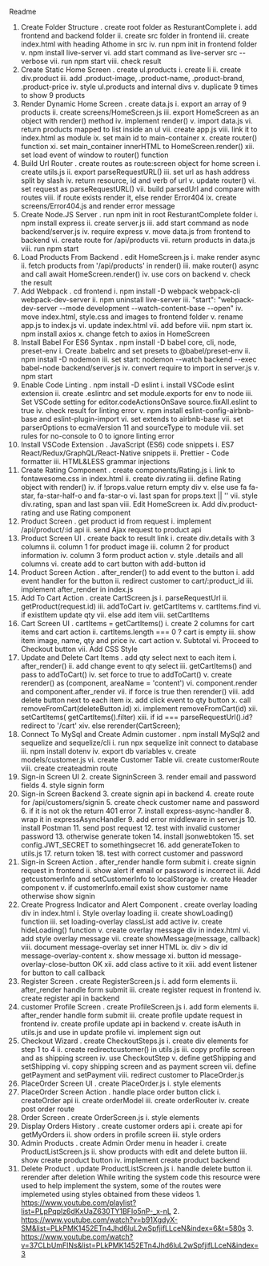 Readme

1. Create Folder Structure
   . create root folder as ResturantComplete
   i. add frontend and backend folder
   ii. create src folder in frontend
   iii. create index.html with heading Athome in src
   iv. run npm init in frontend folder
   v. npm install live-server
   vi. add start command as live-server src --verbose
   vii. run npm start
   viii. check result
2. Create Static Home Screen
   . create ul.products
   i. create li
   ii. create div.product
   iii. add .product-image, .product-name, .product-brand, .product-price
   iv. style ul.products and internal divs
   v. duplicate 9 times to show 9 products
3. Render Dynamic Home Screen
   . create data.js
   i. export an array of 9 products
   ii. create screens/HomeScreen.js
   iii. export HomeScreen as an object with render() method
   iv. implement render()
   v. import data.js
   vi. return products mapped to list inside an ul
   vii. create app.js
   viii. link it to index.html as module
   ix. set main id to main-container
   x. create router() function
   xi. set main_container innerHTML to HomeScreen.render()
   xii. set load event of window to router() function
4. Build Url Router
   . create routes as route:screen object for home screen
   i. create utils.js
   ii. export parseRequestURL()
   iii. set url as hash address split by slash
   iv. return resource, id and verb of url
   v. update router()
   vi. set request as parseRequestURL()
   vii. build parsedUrl and compare with routes
   viii. if route exists render it, else render Error404
   ix. create screens/Error404.js and render error message
5. Create Node.JS Server
   . run npm init in root ResturantComplete folder
   i. npm install express
   ii. create server.js
   iii. add start command as node backend/server.js
   iv. require express
   v. move data.js from frontend to backend
   vi. create route for /api/products
   vii. return products in data.js
   viii. run npm start
6. Load Products From Backend
   . edit HomeScreen.js
   i. make render async
   ii. fetch products from '/api/products' in render()
   iii. make router() async and call await HomeScreen.render()
   iv. use cors on backend
   v. check the result
7. Add Webpack
   . cd frontend
   i. npm install -D webpack webpack-cli webpack-dev-server
   ii. npm uninstall live-server
   iii. "start": "webpack-dev-server --mode development --watch-content-base --open"
   iv. move index.html, style.css and images to frontend folder
   v. rename app.js to index.js
   vi. update index.html
   vii. add <script src="main.js"></script> before
   viii. npm start
   ix. npm install axios
   x. change fetch to axios in HomeScreen
8. Install Babel For ES6 Syntax
   . npm install -D babel core, cli, node, preset-env
   i. Create .babelrc and set presets to @babel/preset-env
   ii. npm install -D nodemon
   iii. set start: nodemon --watch backend --exec babel-node backend/server.js
   iv. convert require to import in server.js
   v. npm start
9. Enable Code Linting
   . npm install -D eslint
   i. install VSCode eslint extension
   ii. create .eslintrc and set module.exports for env to node
   iii. Set VSCode setting for editor.codeActionsOnSave source.fixAll.eslint to true
   iv. check result for linting error
   v. npm install eslint-config-airbnb-base and eslint-plugin-import
   vi. set extends to airbnb-base
   vii. set parserOptions to ecmaVersion 11 and sourceType to module
   viii. set rules for no-console to 0 to ignore linting error
10. Install VSCode Extension
    . JavaScript (ES6) code snippets
    i. ES7 React/Redux/GraphQL/React-Native snippets
    ii. Prettier - Code formatter
    iii. HTML&LESS grammar injections
11. Create Rating Component
    . create components/Rating.js
    i. link to fontawesome.css in index.html
    ii. create div.rating
    iii. define Rating object with render()
    iv. if !props.value return empty div
    v. else use fa fa-star, fa-star-half-o and fa-star-o
    vi. last span for props.text || ''
    vii. style div.rating, span and last span
    viii. Edit HomeScreen
    ix. Add div.product-rating and use Rating component
12. Product Screen
    . get product id from request
    i. implement /api/product/:id api
    ii. send Ajax request to product api
13. Product Screen UI
    . create back to result link
    i. create div.details with 3 columns
    ii. column 1 for product image
    iii. column 2 for product information
    iv. column 3 form product action
    v. style .details and all columns
    vi. create add to cart button with add-button id
14. Product Screen Action
    . after_render() to add event to the button
    i. add event handler for the button
    ii. redirect customer to cart/:product_id
    iii. implement after_render in index.js
15. Add To Cart Action
    . create CartScreen.js
    i. parseRequestUrl
    ii. getProduct(request.id)
    iii. addToCart
    iv. getCartItems
    v. cartItems.find
    vi. if existItem update qty
    vii. else add item
    viii. setCartItems
16. Cart Screen UI
    . cartItems = getCartItems()
    i. create 2 columns for cart items and cart action
    ii. cartItems.length === 0 ? cart is empty
    iii. show item image, name, qty and price
    iv. cart action
    v. Subtotal
    vi. Proceed to Checkout button
    vii. Add CSS Style
17. Update and Delete Cart Items
    . add qty select next to each item
    i. after_render()
    ii. add change event to qty select
    iii. getCartItems() and pass to addToCart()
    iv. set force to true to addToCart()
    v. create rerender() as (component, areaName = 'content')
    vi. component.render and component.after_render
    vii. if force is true then rerender()
    viii. add delete button next to each item
    ix. add click event to qty button
    x. call removeFromCart(deleteButton.id)
    xi. implement removeFromCart(id)
    xii. setCartItems( getCartItems().filter)
    xiii. if id === parseRequestUrl().id? redirect to '/cart'
    xiv. else rerender(CartScreen);
18. Connect To MySql and Create Admin customer
    . npm install MySql2 and sequelize and sequelize/cli
    i. run npx sequelize init connect to database
    iii. npm install dotenv
    iv. export db variables
    v. create models/customer.js
    vi. create Customer Table
    vii. create customerRoute
    viii. create createadmin route
19. Sign-in Screen UI 2. create SigninScreen 3. render email and password fields 4. style signin form
20. Sign-in Screen Backend 3. create signin api in backend 4. create route for /api/customers/signin 5. create check customer name and password 6. if it is not ok the return 401 error 7. install express-async-handler 8. wrap it in expressAsyncHandler 9. add error middleware in server.js 10. install Postman 11. send post request 12. test with invalid customer password 13. otherwise generate token 14. install jsonwebtoken 15. set config.JWT_SECRET to somethingsecret 16. add generateToken to utils.js 17. return token 18. test with correct customer and password
21. Sign-in Screen Action
    . after_render handle form submit
    i. create signin request in frontend
    ii. show alert if email or password is incorrect
    iii. Add getcustomerInfo and setCustomerInfo to localStorage
    iv. create Header component
    v. if customerInfo.email exist show customer name otherwise show signin
22. Create Progress Indicator and Alert Component
    . create overlay loading div in index.html
    i. Style overlay loading
    ii. create showLoading() function
    iii. set loading-overlay classList add active
    iv. create hideLoading() function
    v. create overlay message div in index.html
    vi. add style overlay message
    vii. create showMessage(message, callback)
    viii. document message-overlay set inner HTML
    ix. div > div id message-overlay-content
    x. show message
    xi. button id message-overlay-close-button OK
    xii. add class active to it
    xiii. add event listener for button to call callback
23. Register Screen
    . create RegisterScreen.js
    i. add form elements
    ii. after_render handle form submit
    iii. create register request in frontend
    iv. create register api in backend
24. customer Profile Screen
    . create ProfileScreen.js
    i. add form elements
    ii. after_render handle form submit
    iii. create profile update request in frontend
    iv. create profile update api in backend
    v. create isAuth in utils.js and use in update profile
    vi. implement sign out
25. Checkout Wizard
    . create CheckoutSteps.js
    i. create div elements for step 1 to 4
    ii. create redirectcustomer() in utils.js
    iii. copy profile screen and as shipping screen
    iv. use CheckoutStep
    v. define getShipping and setShipping
    vi. copy shipping screen and as payment screen
    vii. define getPayment and setPayment
    viii. redirect customer to PlaceOrder.js
26. PlaceOrder Screen UI
    . create PlaceOrder.js
    i. style elements
27. PlaceOrder Screen Action
    . handle place order button click
    i. createOrder api
    ii. create orderModel
    iii. create orderRouter
    iv. create post order route
28. Order Screen
    . create OrderScreen.js
    i. style elements
29. Display Orders History
    . create customer orders api
    i. create api for getMyOrders
    ii. show orders in profile screen
    iii. style orders
30. Admin Products
    . create Admin Order menu in header
    i. create ProductListScreen.js
    ii. show products with edit and delete button
    iii. show create product button
    iv. implement create product backend
31. Delete Product
    . update ProductListScreen.js
    i. handle delete button
    ii. rerender after deletion
    While writing the system code this resource were used to help implement the system, some of the routes were implemeted using styles obtained from these videos 1. https://www.youtube.com/playlist?list=PLpPqplz6dKxUaZ630TY1BFIo5nP-_x-nL 2. https://www.youtube.com/watch?v=b91XgdyX-SM&list=PLkPMK1452ETn4Jhd6luL2wSpfjifLLceN&index=6&t=580s 3. https://www.youtube.com/watch?v=37CLbUmFINs&list=PLkPMK1452ETn4Jhd6luL2wSpfjifLLceN&index=3
